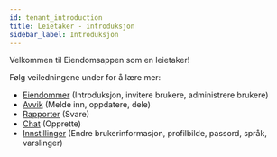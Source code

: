 ```yaml
---
id: tenant_introduction
title: Leietaker - introduksjon
sidebar_label: Introduksjon
---
```


Velkommen til Eiendomsappen som en leietaker!

Følg veiledningene under for å lære mer:
 - [Eiendommer](tenant_properties) (Introduksjon, invitere brukere, administrere brukere)
 - [Avvik](tenant_deviations) (Melde inn, oppdatere, dele)
 - [Rapporter](tenant_reports) (Svare)
 - [Chat](tenant_chat) (Opprette)
 - [Innstillinger](tenant_settings) (Endre brukerinformasjon, profilbilde, passord, språk, varslinger)
 